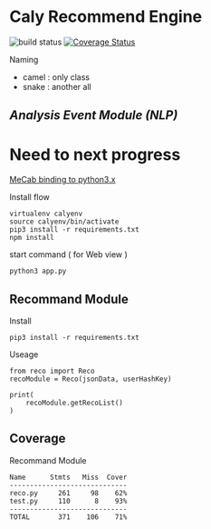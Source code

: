 Caly Recommend Engine 
=========
![build status](https://travis-ci.org/CalyFactory/caly-recommend-system.svg)
[![Coverage Status](https://coveralls.io/repos/github/CalyFactory/caly-recommend-system/badge.svg?branch=recommender)](https://coveralls.io/github/CalyFactory/caly-recommend-system?branch=recommender)


Naming
* camel : only class
* snake : another all


***Analysis Event Module (NLP)***
---

# Need to next progress

[MeCab binding to python3.x](https://bitbucket.org/eunjeon/mecab-python-0.996)

Install flow

```
virtualenv calyenv
source calyenv/bin/activate
pip3 install -r requirements.txt
npm install
```

start command ( for Web view )

```
python3 app.py
```

Recommand Module
---

Install
```
pip3 install -r requirements.txt
```

Useage
```
from reco import Reco
recoModule = Reco(jsonData, userHashKey)

print(
    recoModule.getRecoList()
)
```



Coverage
---

Recommand Module

```
Name      Stmts   Miss  Cover
-----------------------------
reco.py     261     98    62%
test.py     110      8    93%
-----------------------------
TOTAL       371    106    71%
```